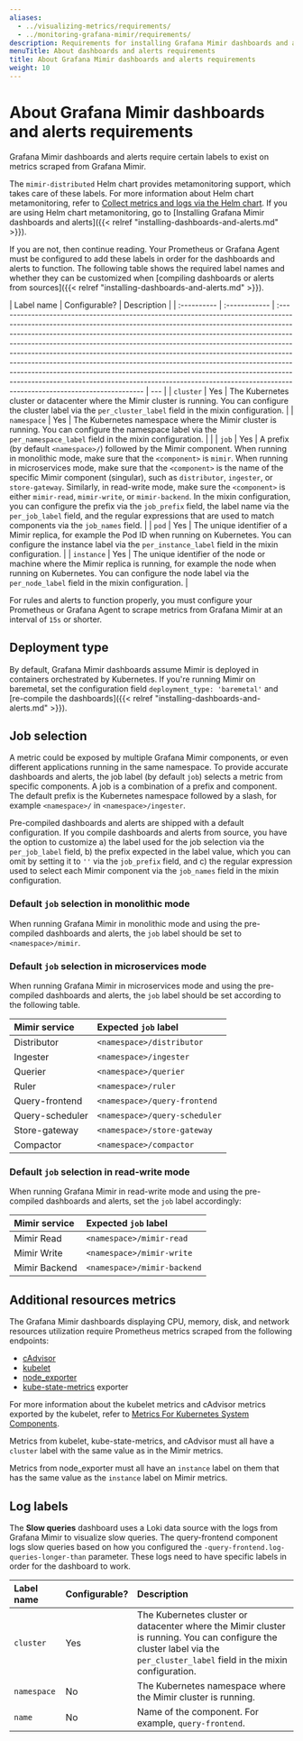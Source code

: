 ```yaml
---
aliases:
  - ../visualizing-metrics/requirements/
  - ../monitoring-grafana-mimir/requirements/
description: Requirements for installing Grafana Mimir dashboards and alerts.
menuTitle: About dashboards and alerts requirements
title: About Grafana Mimir dashboards and alerts requirements
weight: 10
---
```


# About Grafana Mimir dashboards and alerts requirements

Grafana Mimir dashboards and alerts require certain labels to exist on metrics scraped from Grafana Mimir.

The `mimir-distributed` Helm chart provides metamonitoring support, which takes care of these labels.
For more information about Helm chart metamonitoring, refer to [Collect metrics and logs via the Helm chart](/docs/helm-charts/mimir-distributed/latest/run-production-environment-with-helm/monitor-system-health/).
If you are using Helm chart metamonitoring, go to [Installing Grafana Mimir dashboards and alerts]({{< relref "installing-dashboards-and-alerts.md" >}}).

If you are not, then continue reading.
Your Prometheus or Grafana Agent must be configured to add these labels in order for the dashboards and alerts to function.
The following table shows the required label names and whether they can be customized when [compiling dashboards or alerts from sources]({{< relref "installing-dashboards-and-alerts.md" >}}).

| Label name  | Configurable? | Description                                                                                                                                                                                                                                                                                                                                                                                                                                                                                                                                                                                                                                                                               |
| :---------- | :------------ | :---------------------------------------------------------------------------------------------------------------------------------------------------------------------------------------------------------------------------------------------------------------------------------------------------------------------------------------------------------------------------------------------------------------------------------------------------------------------------------------------------------------------------------------------------------------------------------------------------------------------------------------------------------------------------------------- | --- |
| `cluster`   | Yes           | The Kubernetes cluster or datacenter where the Mimir cluster is running. You can configure the cluster label via the `per_cluster_label` field in the mixin configuration.                                                                                                                                                                                                                                                                                                                                                                                                                                                                                                                |
| `namespace` | Yes           | The Kubernetes namespace where the Mimir cluster is running. You can configure the namespace label via the `per_namespace_label` field in the mixin configuration.                                                                                                                                                                                                                                                                                                                                                                                                                                                                                                                        |     |
| `job`       | Yes           | A prefix (by default `<namespace>/`) followed by the Mimir component. When running in monolithic mode, make sure that the `<component>` is `mimir`. When running in microservices mode, make sure that the `<component>` is the name of the specific Mimir component (singular), such as `distributor`, `ingester`, or `store-gateway`. Similarly, in read-write mode, make sure the `<component>` is either `mimir-read`, `mimir-write`, or `mimir-backend`. In the mixin configuration, you can configure the prefix via the `job_prefix` field, the label name via the `per_job_label` field, and the regular expressions that are used to match components via the `job_names` field. |
| `pod`       | Yes           | The unique identifier of a Mimir replica, for example the Pod ID when running on Kubernetes. You can configure the instance label via the `per_instance_label` field in the mixin configuration.                                                                                                                                                                                                                                                                                                                                                                                                                                                                                          |
| `instance`  | Yes           | The unique identifier of the node or machine where the Mimir replica is running, for example the node when running on Kubernetes. You can configure the node label via the `per_node_label` field in the mixin configuration.                                                                                                                                                                                                                                                                                                                                                                                                                                                             |

For rules and alerts to function properly, you must configure your Prometheus or Grafana Agent to scrape metrics from Grafana Mimir at an interval of `15s` or shorter.

## Deployment type

By default, Grafana Mimir dashboards assume Mimir is deployed in containers orchestrated by Kubernetes.
If you're running Mimir on baremetal, set the configuration field `deployment_type: 'baremetal'` and [re-compile the dashboards]({{< relref "installing-dashboards-and-alerts.md" >}}).

## Job selection

A metric could be exposed by multiple Grafana Mimir components, or even different applications running in the same namespace.
To provide accurate dashboards and alerts, the job label (by default `job`) selects a metric from specific components.
A job is a combination of a prefix and component. The default prefix is the Kubernetes namespace followed by a slash, for example `<namespace>/` in `<namespace>/ingester`.

Pre-compiled dashboards and alerts are shipped with a default configuration.
If you compile dashboards and alerts from source, you have the option to customize a) the label used for the job selection via the `per_job_label` field, b) the prefix expected in the label value, which you can omit by setting it to `''` via the `job_prefix` field, and c) the regular expression used to select each Mimir component via the `job_names` field in the mixin configuration.

### Default `job` selection in monolithic mode

When running Grafana Mimir in monolithic mode and using the pre-compiled dashboards and alerts, the `job` label should be set to `<namespace>/mimir`.

### Default `job` selection in microservices mode

When running Grafana Mimir in microservices mode and using the pre-compiled dashboards and alerts, the `job` label should be set according to the following table.

| Mimir service   | Expected `job` label          |
| :-------------- | :---------------------------- |
| Distributor     | `<namespace>/distributor`     |
| Ingester        | `<namespace>/ingester`        |
| Querier         | `<namespace>/querier`         |
| Ruler           | `<namespace>/ruler`           |
| Query-frontend  | `<namespace>/query-frontend`  |
| Query-scheduler | `<namespace>/query-scheduler` |
| Store-gateway   | `<namespace>/store-gateway`   |
| Compactor       | `<namespace>/compactor`       |

### Default `job` selection in read-write mode

When running Grafana Mimir in read-write mode and using the pre-compiled dashboards and alerts, set the `job` label accordingly:

| Mimir service | Expected `job` label        |
| :------------ | :-------------------------- |
| Mimir Read    | `<namespace>/mimir-read`    |
| Mimir Write   | `<namespace>/mimir-write`   |
| Mimir Backend | `<namespace>/mimir-backend` |

## Additional resources metrics

The Grafana Mimir dashboards displaying CPU, memory, disk, and network resources utilization require Prometheus metrics scraped from the following endpoints:

- [cAdvisor](https://github.com/google/cadvisor)
- [kubelet](https://kubernetes.io/docs/concepts/cluster-administration/system-metrics/)
- [node_exporter](https://github.com/prometheus/node_exporter)
- [kube-state-metrics](https://github.com/kubernetes/kube-state-metrics) exporter

For more information about the kubelet metrics and cAdvisor metrics exported by the kubelet, refer to [Metrics For Kubernetes System Components](https://kubernetes.io/docs/concepts/cluster-administration/system-metrics/).

Metrics from kubelet, kube-state-metrics, and cAdvisor must all have a `cluster` label with the same value as in the
Mimir metrics.

Metrics from node_exporter must all have an `instance` label on them that has the same value as the `instance` label on Mimir metrics.

## Log labels

The **Slow queries** dashboard uses a Loki data source with the logs from Grafana Mimir to visualize slow queries. The query-frontend component logs slow queries based on how you configured the `-query-frontend.log-queries-longer-than` parameter.
These logs need to have specific labels in order for the dashboard to work.

| Label name  | Configurable? | Description                                                                                                                                                                |
| :---------- | :------------ | :------------------------------------------------------------------------------------------------------------------------------------------------------------------------- |
| `cluster`   | Yes           | The Kubernetes cluster or datacenter where the Mimir cluster is running. You can configure the cluster label via the `per_cluster_label` field in the mixin configuration. |
| `namespace` | No            | The Kubernetes namespace where the Mimir cluster is running.                                                                                                               |
| `name`      | No            | Name of the component. For example, `query-frontend`.                                                                                                                      |
